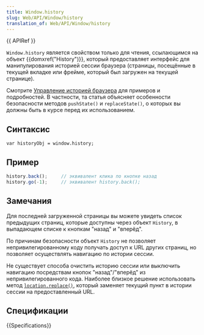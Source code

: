 ```yaml
---
title: Window.history
slug: Web/API/Window/history
translation_of: Web/API/Window/history
---
```


{{ APIRef }}

`Window.history` является свойством только для чтения, ссылающимся на объект {{domxref("History")}}, который предоставляет интерфейс для манипулирования историей сессии браузера (страницы, посещённые в текущей вкладке или фрейме, который был загружен на текущей странице).

Смотрите [Управление историей браузера](/ru/docs/Web/API/History_API) для примеров и подробностей. В частности, та статья объясняет особенности безопасности методов `pushState()` и `replaceState()`, о которых вы должны быть в курсе перед их использованием.

## Синтаксис

```
var historyObj = window.history;
```

## Пример

```js
history.back();     // эквивалент клика по кнопке назад
history.go(-1);     // эквивалент history.back();
```

## Замечания

Для последней загруженной страницы вы можете увидеть список предыдущих страниц, которые доступны через объект `History`, в выпадающем списке к кнопкам "назад" и "вперёд".

По причинам безопасности объект `History` не позволяет непривилегированному коду получать доступ к URL других страниц, но позволяет осуществлять навигацию по истории сессии.

Не существует способа очистить историю сессии или выключить навигацию посредствам кнопок "назад"/"вперёд" из непривилегированного кода. Наиболее близкое решение использовать метод [`location.replace()`](/en/DOM/window.location#replace), который заменяет текущий пункт в истории сессии на предоставленный URL.

## Спецификации

{{Specifications}}
